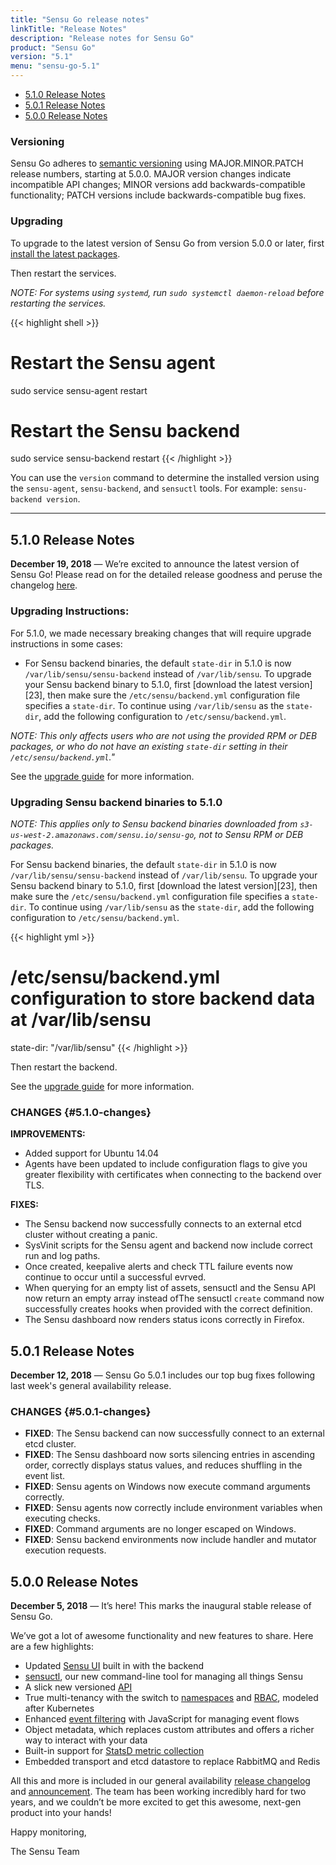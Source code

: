 ```yaml
---
title: "Sensu Go release notes"
linkTitle: "Release Notes"
description: "Release notes for Sensu Go"
product: "Sensu Go"
version: "5.1"
menu: "sensu-go-5.1"
---
```


- [5.1.0 Release Notes](#5-1-0-release-notes)
- [5.0.1 Release Notes](#5-0-1-release-notes)
- [5.0.0 Release Notes](#5-0-0-release-notes)

### Versioning
Sensu Go adheres to [semantic versioning](https://semver.org/spec/v2.0.0.html) using MAJOR.MINOR.PATCH release numbers, starting at 5.0.0. MAJOR version changes indicate incompatible API changes; MINOR versions add backwards-compatible functionality; PATCH versions include backwards-compatible bug fixes.

### Upgrading

To upgrade to the latest version of Sensu Go from version 5.0.0 or later, first [install the latest packages][8].

Then restart the services.

_NOTE: For systems using `systemd`, run `sudo systemctl daemon-reload` before restarting the services._

{{< highlight shell >}}
# Restart the Sensu agent
sudo service sensu-agent restart

# Restart the Sensu backend
sudo service sensu-backend restart
{{< /highlight >}}

You can use the `version` command to determine the installed version using the `sensu-agent`, `sensu-backend`, and `sensuctl` tools. For example: `sensu-backend version`.

---

## 5.1.0 Release Notes

**December 19, 2018** &mdash; We’re excited to announce the latest version of Sensu Go! Please read on for the detailed release goodness and peruse the changelog [here][changelog].

### Upgrading Instructions:

For 5.1.0, we made necessary breaking changes that will require upgrade instructions in some cases:

- For Sensu backend binaries, the default `state-dir` in 5.1.0 is now `/var/lib/sensu/sensu-backend` instead of `/var/lib/sensu`.
  To upgrade your Sensu backend binary to 5.1.0, first [download the latest version][23], then make sure the `/etc/sensu/backend.yml` configuration file specifies a `state-dir`.
  To continue using `/var/lib/sensu` as the `state-dir`, add the following configuration to `/etc/sensu/backend.yml`.

_NOTE: This only affects users who are not using the provided RPM or DEB packages, or who do not have an existing `state-dir` setting in their `/etc/sensu/backend.yml`."_

See the [upgrade guide][10] for more information.

### Upgrading Sensu backend binaries to 5.1.0

_NOTE: This applies only to Sensu backend binaries downloaded from `s3-us-west-2.amazonaws.com/sensu.io/sensu-go`, not to Sensu RPM or DEB packages._

For Sensu backend binaries, the default `state-dir` in 5.1.0 is now `/var/lib/sensu/sensu-backend` instead of `/var/lib/sensu`.
To upgrade your Sensu backend binary to 5.1.0, first [download the latest version][23], then make sure the `/etc/sensu/backend.yml` configuration file specifies a `state-dir`.
To continue using `/var/lib/sensu` as the `state-dir`, add the following configuration to `/etc/sensu/backend.yml`.

{{< highlight yml >}}
# /etc/sensu/backend.yml configuration to store backend data at /var/lib/sensu
state-dir: "/var/lib/sensu"
{{< /highlight >}}

Then restart the backend.

See the [upgrade guide][10] for more information.

### CHANGES {#5.1.0-changes}

**IMPROVEMENTS:**

  - Added support for Ubuntu 14.04
  - Agents have been updated to include configuration flags to give you greater flexibility with certificates when connecting to the backend over TLS. 

**FIXES:**

  - The Sensu backend now successfully connects to an external etcd cluster without creating a panic.
  - SysVinit scripts for the Sensu agent and backend now include correct run and log paths.
  - Once created, keepalive alerts and check TTL failure events now continue to occur until a successful  evrved.
  - When querying for an empty list of assets, sensuctl and the Sensu API now return an empty array instead   ofThe sensuctl `create` command now successfully creates hooks when provided with the correct definition.
  - The Sensu dashboard now renders status icons correctly in Firefox.

## 5.0.1 Release Notes

**December 12, 2018** &mdash; Sensu Go 5.0.1 includes our top bug fixes following last week's general availability release.

### CHANGES {#5.0.1-changes}

- **FIXED**: The Sensu backend can now successfully connect to an external etcd cluster.
- **FIXED**: The Sensu dashboard now sorts silencing entries in ascending order, correctly displays status values, and reduces shuffling in the event list.
- **FIXED**: Sensu agents on Windows now execute command arguments correctly.
- **FIXED**: Sensu agents now correctly include environment variables when executing checks.
- **FIXED**: Command arguments are no longer escaped on Windows.
- **FIXED**: Sensu backend environments now include handler and mutator execution requests.

## 5.0.0 Release Notes

**December 5, 2018** &mdash; It’s here! This marks the inaugural stable release of Sensu Go. 

We’ve got a lot of awesome functionality and new features to share. Here are a few highlights:

- Updated [Sensu UI][1] built in with the backend 
- [sensuctl][2], our new command-line tool for managing all things Sensu 
- A slick new versioned [API][3]
- True multi-tenancy with the switch to [namespaces][4] and [RBAC][5], modeled after Kubernetes 
- Enhanced [event filtering][6] with JavaScript for managing event flows 
- Object metadata, which replaces custom attributes and offers a richer way to interact with your data 
- Built-in support for [StatsD metric collection][7] 
- Embedded transport and etcd datastore to replace RabbitMQ and Redis

All this and more is included in our general availability [release changelog][changelog] and [announcement][blog].
The team has been working incredibly hard for two years, and we couldn’t be more excited to get this awesome, next-gen product into your hands! 

Happy monitoring, 

The Sensu Team 

[changelog]: https://github.com/sensu/sensu-go/blob/master/CHANGELOG.md
[blog]: https://blog.sensu.io/sensu-go-is-here
[1]: /sensu-go/5.0/dashboard/overview
[2]: /sensu-go/5.0/sensuctl/reference
[3]: /sensu-go/5.0/api/overview
[4]: /sensu-go/5.0/reference/rbac#namespaces
[5]: /sensu-go/5.0/reference/rbac
[6]: /sensu-go/5.0/reference/filters
[7]: /sensu-go/5.0/guides/aggregate-metrics-statsd
[8]: /sensu-go/5.0/installation/install-sensu
[9]: /sensu-go/5.1/reference/agent
[10]: /sensu-go/5.1/installation/upgrade#upgrading-sensu-backend-binaries-to-5-1-0
